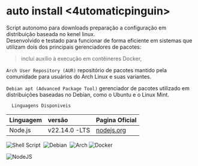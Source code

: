 # auto install <4utomaticpinguin>

Script autonomo para downloads preparação a configuração  em distribuição baseada no kenel linux.    
Desenvolvido e testado para funcionar de forma eficiente em sistemas que utilizam dois dos principais gerenciadores de pacotes:


>  inclui auxílio à execução em contêineres Docker, 



`Arch User Repository (AUR)`  repositório de pacotes mantido pela comunidade para usuários do Arch Linux e suas variantes.



`Debian apt (Advanced Package Tool)`  gerenciador de pacotes utilizado em distribuições baseadas no Debian, como o Ubuntu e o Linux Mint.

```
  Linguagens Disponiveis
```





| Linguagem   | versão       | Pagina Oficial                           |
| :---------- | :--------- | :---------------------------------- |
| Node.js | v22.14.0 -LTS  | [nodejs.org](https://nodejs.org/en/download/) |

![Shell Script](https://img.shields.io/badge/shell_script-%23121011.svg?style=for-the-badge&logo=gnu-bash&logoColor=white)&nbsp;&nbsp;![Debian](https://img.shields.io/badge/Debian-D70A53?style=for-the-badge&logo=debian&logoColor=white)&nbsp;&nbsp;![Arch](https://img.shields.io/badge/Arch%20Linux-1793D1?logo=arch-linux&logoColor=fff&style=for-the-badge) 
![Docker](https://img.shields.io/badge/Docker-2496ED.svg?style=for-the-badge&logo=Docker&logoColor=white)

![NodeJS](https://img.shields.io/badge/node.js-6DA55F?style=for-the-badge&logo=node.js&logoColor=white)
​​​​​​​​​​​​​​

​​​​​​​​​​​​​​​​​​​​

​​​​​​​​​​​​​​​​

​​​​​​​​​​​

​​​​​​​​​​

​​​​​​​​​​​​

​​​​​​​​​​​

​​​​​​​​​​​​

​​​​​​​​​​​​​

​​​​​​​​​​

​​​​​​​​​​​​​​

​​​​​​​​​​​​​​​

​​​​​​​​​​​​​​

​​​​​​​​​​​​​​​​​​

​​​​​​​​​​​​​​​​​​​

​​​​​​​​​​​​​​​​

​​​​​​​​​​​​​​

​​​​​​​​​​​

​​​​​​​​​​​​​​​​​​​

​​​​​​​​​​​

​​​​​​​​​​​​​​​​​​​​

​​​​​​​​​​​​​​​​​​​​

​​​​​​​​​​​​​​​​

​​​​​​​​​​​​​​​​​​​

​​​​​​​​​​​​​​​​​

​​​​​​​​​​​​​​​​​​​

​​​​​​​​​​​​​​​​​

​​​​​​​​​​​​​

​​​​​​​​​​​​​​​​​​​​

​​​​​​​​​​​​

​​​​​​​​​​​​​​​​

​​​​​​​​​​​

​​​​​​​​​​​​​

​​​​​​​​​​​​​​

​​​​​​​​​​​​​

​​​​​​​​​​​​​

​​​​​​​​​​​​​​​​​​​​

​​​​​​​​​​​​​​​​​​​

​​​​​​​​​​

​​​​​​​​​​​​​​​​​​​

​​​​​​​​​​​​​​​​​​

